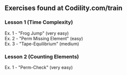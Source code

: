 Exercises found at Codility.com/train
-------------------------------------

### Lesson 1 (Time Complexity)
Ex. 1 - "Frog Jump" (very easy)  
Ex. 2 - "Perm Missing Element" (easy)  
Ex. 3 - "Tape-Equilibrium" (medium)

### Lesson 2 (Counting Elements)
Ex. 1 - "Perm-Check" (very easy)  